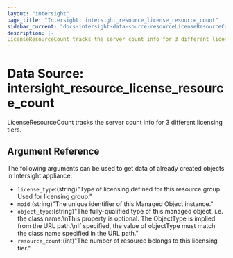 ```yaml
---
layout: "intersight"
page_title: "Intersight: intersight_resource_license_resource_count"
sidebar_current: "docs-intersight-data-source-resourceLicenseResourceCount"
description: |-
LicenseResourceCount tracks the server count info for 3 different licensing tiers.
---
```


# Data Source: intersight_resource_license_resource_count
LicenseResourceCount tracks the server count info for 3 different licensing tiers.
## Argument Reference
The following arguments can be used to get data of already created objects in Intersight appliance:
* `license_type`:(string)"Type of licensing defined for this resource group. Used for licensing group."
* `moid`:(string)"The unique identifier of this Managed Object instance."
* `object_type`:(string)"The fully-qualified type of this managed object, i.e. the class name.\nThis property is optional. The ObjectType is implied from the URL path.\nIf specified, the value of objectType must match the class name specified in the URL path."
* `resource_count`:(int)"The number of resource belongs to this licensing tier."

